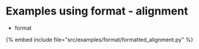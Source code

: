 # Examples using format - alignment


* format

{% embed include file="src/examples/format/formatted_alignment.py" %}



